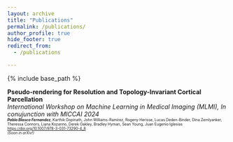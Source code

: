 ```yaml
---
layout: archive
title: "Publications"
permalink: /publications/
author_profile: true
hide_footer: true
redirect_from:
  - /publications

---
```


{% include base_path %}

<strong>Pseudo-rendering for Resolution and Topology-Invariant Cortical Parcellation</strong>  
<em style="margin: 0;">International Workshop on Machine Learning in Medical Imaging (MLMI), In conujunction with MICCAI 2024</em>
<span style="font-size: 0.6em; margin: 0;">  
  <strong><em>Pablo Blasco Fernandez</em></strong>, Karthik Gopinath, John Williams-Ramirez, Rogeny Herisse, Lucas Deden-Binder, Dina Zemlyanker, Theressa Connors, Liana Kozanno, Derek Oakley, Bradley Hyman, Sean Young, Juan Eugenio Iglesias  
  <a href="https://doi.org/10.1007/978-3-031-73290-4_8">https://doi.org/10.1007/978-3-031-73290-4_8</a>  
  <em>(Soon in arXiv!)</em>
</span>